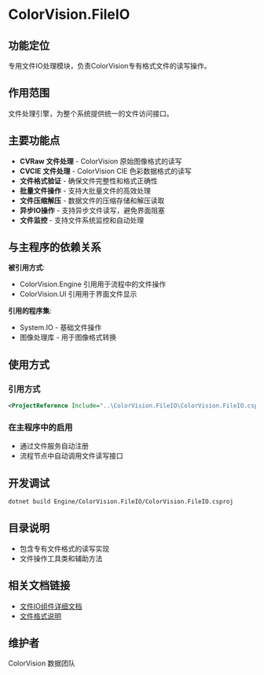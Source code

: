 # ColorVision.FileIO

## 功能定位

专用文件IO处理模块，负责ColorVision专有格式文件的读写操作。

## 作用范围

文件处理引擎，为整个系统提供统一的文件访问接口。

## 主要功能点

- **CVRaw 文件处理** - ColorVision 原始图像格式的读写
- **CVCIE 文件处理** - ColorVision CIE 色彩数据格式的读写
- **文件格式验证** - 确保文件完整性和格式正确性
- **批量文件操作** - 支持大批量文件的高效处理
- **文件压缩解压** - 数据文件的压缩存储和解压读取
- **异步IO操作** - 支持异步文件读写，避免界面阻塞
- **文件监控** - 支持文件系统监控和自动处理

## 与主程序的依赖关系

**被引用方式**:
- ColorVision.Engine 引用用于流程中的文件操作
- ColorVision.UI 引用用于界面文件显示

**引用的程序集**:
- System.IO - 基础文件操作
- 图像处理库 - 用于图像格式转换

## 使用方式

### 引用方式
```xml
<ProjectReference Include="..\ColorVision.FileIO\ColorVision.FileIO.csproj" />
```

### 在主程序中的启用
- 通过文件服务自动注册
- 流程节点中自动调用文件读写接口

## 开发调试

```bash
dotnet build Engine/ColorVision.FileIO/ColorVision.FileIO.csproj
```

## 目录说明

- 包含专有文件格式的读写实现
- 文件操作工具类和辅助方法

## 相关文档链接

- [文件IO组件详细文档](../../docs/engine-components/ColorVision.FileIO.md)
- [文件格式说明](../../docs/data-storage/README.md)

## 维护者

ColorVision 数据团队
